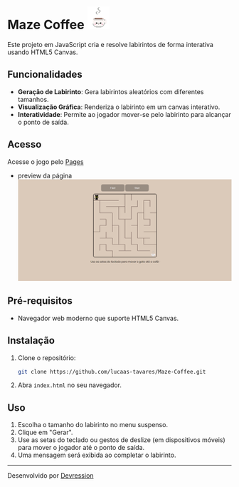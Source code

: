 <h1>Maze Coffee <img src="./assets/coffee.gif"  width="50" height="50"></h1>

Este projeto em JavaScript cria e resolve labirintos de forma interativa usando HTML5 Canvas.

## Funcionalidades

- **Geração de Labirinto**: Gera labirintos aleatórios com diferentes tamanhos.
- **Visualização Gráfica**: Renderiza o labirinto em um canvas interativo.
- **Interatividade**: Permite ao jogador mover-se pelo labirinto para alcançar o ponto de saída.

## Acesso

Acesse o jogo pelo [Pages](https://example.com)
- preview da página
![Maze Coffee](/assets/print01.png)

## Pré-requisitos

- Navegador web moderno que suporte HTML5 Canvas.

## Instalação

1. Clone o repositório:

   ```bash
   git clone https://github.com/lucaas-tavares/Maze-Coffee.git
   ```

2. Abra `index.html` no seu navegador.

## Uso

1. Escolha o tamanho do labirinto no menu suspenso.
2. Clique em "Gerar".
3. Use as setas do teclado ou gestos de deslize (em dispositivos móveis) para mover o jogador até o ponto de saída.
4. Uma mensagem será exibida ao completar o labirinto.


---

Desenvolvido por [Devression](https://www.youtube.com/watch?v=EN733Aq4ynM)
 
